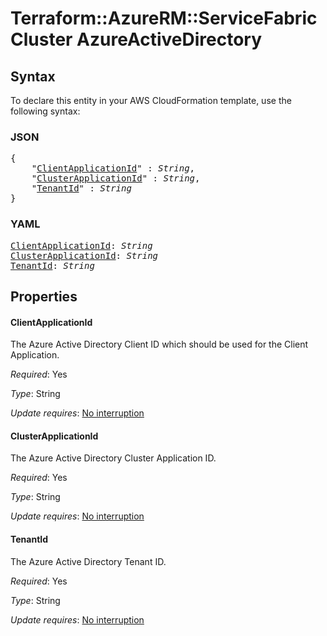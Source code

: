 # Terraform::AzureRM::ServiceFabricCluster AzureActiveDirectory

## Syntax

To declare this entity in your AWS CloudFormation template, use the following syntax:

### JSON

<pre>
{
    "<a href="#clientapplicationid" title="ClientApplicationId">ClientApplicationId</a>" : <i>String</i>,
    "<a href="#clusterapplicationid" title="ClusterApplicationId">ClusterApplicationId</a>" : <i>String</i>,
    "<a href="#tenantid" title="TenantId">TenantId</a>" : <i>String</i>
}
</pre>

### YAML

<pre>
<a href="#clientapplicationid" title="ClientApplicationId">ClientApplicationId</a>: <i>String</i>
<a href="#clusterapplicationid" title="ClusterApplicationId">ClusterApplicationId</a>: <i>String</i>
<a href="#tenantid" title="TenantId">TenantId</a>: <i>String</i>
</pre>

## Properties

#### ClientApplicationId

The Azure Active Directory Client ID which should be used for the Client Application.

_Required_: Yes

_Type_: String

_Update requires_: [No interruption](https://docs.aws.amazon.com/AWSCloudFormation/latest/UserGuide/using-cfn-updating-stacks-update-behaviors.html#update-no-interrupt)

#### ClusterApplicationId

The Azure Active Directory Cluster Application ID.

_Required_: Yes

_Type_: String

_Update requires_: [No interruption](https://docs.aws.amazon.com/AWSCloudFormation/latest/UserGuide/using-cfn-updating-stacks-update-behaviors.html#update-no-interrupt)

#### TenantId

The Azure Active Directory Tenant ID.

_Required_: Yes

_Type_: String

_Update requires_: [No interruption](https://docs.aws.amazon.com/AWSCloudFormation/latest/UserGuide/using-cfn-updating-stacks-update-behaviors.html#update-no-interrupt)

